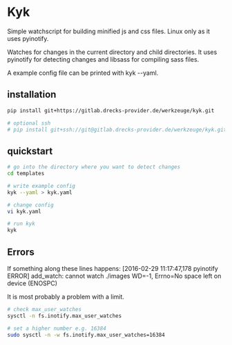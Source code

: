 Kyk
===
Simple watchscript for building minified js and css files.
Linux only as it uses pyinotify.

Watches for changes in the current directory and child directories.
It uses pyinotify for detecting changes and libsass for compiling sass files.

A example config file can be printed with kyk --yaml.

installation
------------
```bash
pip install git+https://gitlab.drecks-provider.de/werkzeuge/kyk.git

# optional ssh
# pip install git+ssh://git@gitlab.drecks-provider.de/werkzeuge/kyk.git
```

quickstart
----------
```bash
# go into the directory where you want to detect changes
cd templates

# write example config
kyk --yaml > kyk.yaml

# change config
vi kyk.yaml

# run kyk
kyk
```

Errors
------

If something along these lines happens:
[2016-02-29 11:17:47,178 pyinotify ERROR] add_watch: cannot watch ./images WD=-1, Errno=No space left on device (ENOSPC)

It is most probably a problem with a limit.
```bash
# check max_user_watches
sysctl -n fs.inotify.max_user_watches

# set a higher number e.g. 16384
sudo sysctl -n -w fs.inotify.max_user_watches=16384
```
